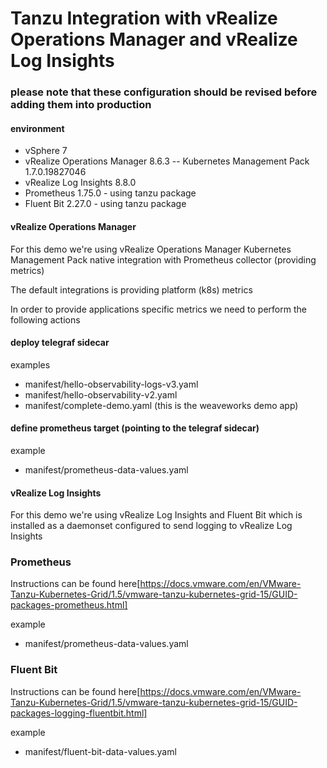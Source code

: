 # Tanzu Integration with vRealize Operations Manager and vRealize Log Insights

###  please note that these configuration should be revised before adding them into production

#### environment
- vSphere 7
- vRealize Operations Manager 8.6.3
-- Kubernetes Management Pack 1.7.0.19827046
- vRealize Log Insights 8.8.0
- Prometheus 1.75.0 - using tanzu package
- Fluent Bit 2.27.0 - using tanzu package

#### vRealize Operations Manager
For this demo we're using vRealize Operations Manager Kubernetes Management Pack native integration with Prometheus collector (providing metrics)

The default integrations is providing platform (k8s) metrics

In order to provide applications specific metrics we need to perform the following actions

#### deploy telegraf sidecar
examples
- manifest/hello-observability-logs-v3.yaml
- manifest/hello-observability-v2.yaml
- manifest/complete-demo.yaml (this is the weaveworks demo app)

#### define prometheus target (pointing to the telegraf sidecar)
example
- manifest/prometheus-data-values.yaml

#### vRealize Log Insights
For this demo we're using vRealize Log Insights and Fluent Bit which is installed as a daemonset configured to send logging to vRealize Log Insights

### Prometheus
Instructions can be found here[https://docs.vmware.com/en/VMware-Tanzu-Kubernetes-Grid/1.5/vmware-tanzu-kubernetes-grid-15/GUID-packages-prometheus.html]

example
- manifest/prometheus-data-values.yaml

### Fluent Bit
Instructions can be found here[https://docs.vmware.com/en/VMware-Tanzu-Kubernetes-Grid/1.5/vmware-tanzu-kubernetes-grid-15/GUID-packages-logging-fluentbit.html]

example
- manifest/fluent-bit-data-values.yaml